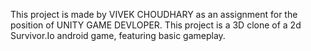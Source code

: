 This project is made by VIVEK CHOUDHARY as an assignment for the position of UNITY GAME DEVLOPER.
This project is a 3D clone of a 2d Survivor.Io android game, featuring basic gameplay.
